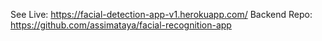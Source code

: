 See Live: https://facial-detection-app-v1.herokuapp.com/
Backend Repo: https://github.com/assimataya/facial-recognition-app

